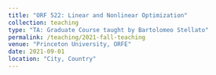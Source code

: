 ```yaml
---
title: "ORF 522: Linear and Nonlinear Optimization"
collection: teaching
type: "TA: Graduate Course taught by Bartolomeo Stellato"
permalink: /teaching/2021-fall-teaching
venue: "Princeton University, ORFE"
date: 2021-09-01
location: "City, Country"
---
```





